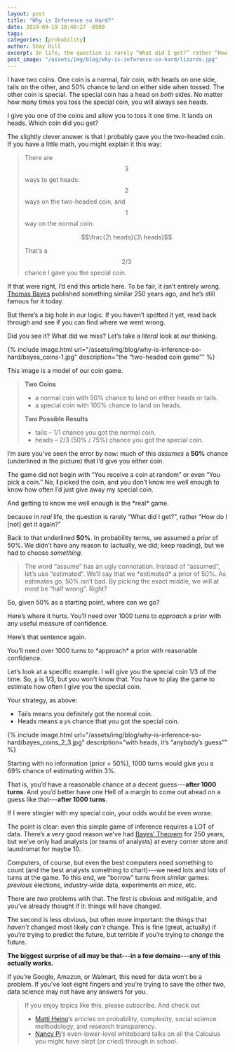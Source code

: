 ```yaml
---
layout: post
title: "Why is Inference so Hard?"
date: 2019-09-19 10:40:27 -0500
tags:
categories: [probability]
author: Shay Hill
excerpt: In life, the question is rarely “What did I get?” rather “How do I [not] get it again?”
post_image: "/assets/img/blog/why-is-inference-so-hard/lizards.jpg"
---
```


I have two coins. One coin is a normal, fair coin, with heads on one side, tails on the other, and 50% chance to land on either side when tossed.
The other coin is special. The special coin has a head on *both* sides. No matter how many times you toss the special coin, you will always see heads.

I give you one of the coins and allow you to toss it one time. It lands on heads. Which coin did you get?

The slightly clever answer is that I probably gave you the two-headed coin. If you have a little math, you might explain it this way:

> There are $$3$$ ways to get heads: $$2$$ ways on the two-headed coin, and $$1$$ way on the normal coin.
>
> $$\frac{2\ heads}{3\ heads}$$
>
> That’s a $$2/3$$ chance I gave you the special coin.


If that were right, I’d end this article here. To be fair, it isn’t entirely wrong. [Thomas Bayes](https://en.wikipedia.org/wiki/Thomas_Bayes) published something similar 250 years ago, and he’s still famous for it today.

But there’s a big hole in our logic. If you haven’t spotted it yet, read back through and see if you can find where we went wrong.

Did you see it? What did we miss? Let’s take a *literal* look at our thinking.

{% include image.html url="/assets/img/blog/why-is-inference-so-hard/bayes_coins-1.jpg" description="the “two-headed coin game”" %}

This image is a model of our coin game.

> **Two Coins**
>
> * a normal coin with 50% chance to land on either heads or tails.
> * a special coin with 100% chance to land on heads.
>
> **Two Possible Results**
>
> * tails – 1/1 chance you got the normal coin.
> * heads – 2/3 (50% / 75%) chance you got the special coin.

I’m sure you’ve seen the error by now: much of this *assumes* a **50%** chance (underlined in the picture) that I’d give you either coin.

The game did not begin with “You receive a coin at random” or even “You pick a coin.” No, **I** picked the coin, and you don’t know me well enough to know how often I’d just give away my special coin.

<aside markdown="1">
And getting to know me well enough is the *real* game.
</aside>

because in *real* life, the question is rarely “What did I get?”, rather “How do I [not] get it again?”

Back to that underlined **50%**. In probability terms, we assumed a *prior* of 50%. We didn’t have any reason to (actually, we did; keep reading), but we had to choose *something*.

<blockquote class="fourth-wall" markdown="1">
The word “assume” has an ugly connotation. Instead of “assumed”, let’s use “estimated”. We’ll say that we *estimated* a prior of 50%. As estimates go, 50% isn’t bad. By picking the exact middle, we will at most be “half wrong”. Right?
</blockquote>

So, given 50% as a starting point, where can we go?

Here’s where it hurts. You’ll need over 1000 turns to *approach* a prior with any useful measure of confidence.

Here’s that sentence again.

<aside markdown="1">
You’ll need over 1000 turns to *approach* a prior with reasonable confidence.
</aside>

Let’s look at a specific example. I will give you the special coin 1/3 of the time. So, `p` is 1/3, but you won't know that. You have to play the game to estimate how often I give you the special coin.

Your strategy, as above:

* Tails means you definitely got the normal coin.
* Heads means a `p%` chance that you got the special coin.

{% include image.html url="/assets/img/blog/why-is-inference-so-hard/bayes_coins_2_3.jpg" description="with heads, it’s “anybody’s guess”" %}

Starting with no information (prior = 50%), 1000 turns would give you a 69% chance of estimating within 3%.

That is, you’d have a reasonable chance at a decent guess---**after 1000 turns**. And you’d better have one Hell of a margin to come out ahead on a guess like that---**after 1000 turns**.

If I were stingier with my special coin, your odds would be even worse.

The point is clear: even this simple game of inference requires a LOT of data. There’s a very good reason we’ve had [Bayes’ Theorem](https://en.wikipedia.org/wiki/Thomas_Bayes#Bayes'_theorem) for 250 years, but we’ve only had analysts (or teams of analysts) at every corner store and laundromat for maybe 10.

Computers, of course, but even the best computers need something to count (and the best analysts something to chart)---we need lots and lots of turns at the game. To this end, we “borrow” turns from *similar* games: *previous* elections, *industry-wide* data, experiments *on mice*, etc.

There are *two* problems with that. The first is obvious and mitigable, and you’ve already thought if it: things will have changed.

The second is less obvious, but often more important: the things that *haven’t* changed most likely *can’t* change. This is fine (great, actually) if you’re trying to predict the future, but terrible if you’re trying to *change* the future.

**The biggest surprise of all may be that---in a few domains---any of this actually works.**

If you’re Google, Amazon, or Walmart, this need for data won’t be a problem. If you’ve lost eight fingers and you’re trying to save the other two, data science may not have any answers for you.

<blockquote class="explanation" markdown="1">
If you enjoy topics like this, please subscribe. And check out

* [Matti Heino](https://mattiheino.com/)‘s articles on probability, complexity, social science methodology, and research transparency.
* [Nancy Pi](https://www.youtube.com/channel/UCRGXV1QlxZ8aucmE45tRx8w)‘s even-lower-level whiteboard talks on all the Calculus you might have slept (or cried) through in school.

</blockquote>

